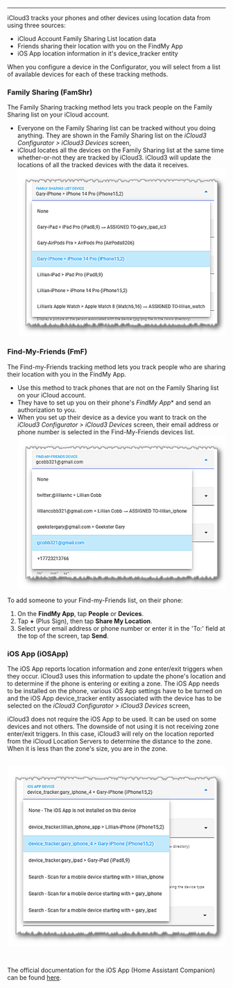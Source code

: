 ------

iCloud3 tracks your phones and other devices using location data from using three sources:

- iCloud Account Family Sharing List location data
- Friends sharing their location with you on the FindMy App
- iOS App location information in it's device_tracker entity

When you configure a device in the Configurator, you will select from a list of available devices for each of these tracking methods.

### Family Sharing (FamShr)

The Family Sharing tracking method lets you track people on the Family Sharing list on your iCloud account.

- Everyone on the Family Sharing list can be tracked without you doing anything. They are shown in the Family Sharing list on the *iCloud3 Configurator > iCloud3 Devices* screen,
- iCloud locates all the devices on the Family Sharing list at the same time whether-or-not they are tracked by iCloud3. iCloud3 will update the locations of all the tracked devices with the data it receives. ![](../images/cf-device-update-famshr.png) 



### Find-My-Friends (FmF)

The Find-my-Friends tracking method lets you track people who are sharing their location with you in the FindMy App.  

- Use this method to track phones that are not on the Family Sharing list on your iCloud account. 
- They have to set up you on their phone's  *FindMy App** and send an authorization to you.
- When you set up their device as a device you want to track on the  *iCloud3 Configurator > iCloud3 Devices* screen, their email address or phone number is selected in the Find-My-Friends devices list.       ![](../images/cf-device-update-fmf.png) 

To add someone to your Find-my-Friends list, on their phone:

1. On the **FindMy App**, tap **People** or **Devices**.
2. Tap **+** (Plus Sign), then tap **Share My Location**.
3. Select your email address or phone number or enter it in the 'To:' field at the top of the screen, tap **Send**.



### iOS App (iOSApp)

The iOS App reports location information and zone enter/exit triggers when they occur. iCloud3 uses this information to update the phone's location and to determine if the phone is entering or exiting a zone.  The iOS App needs to be installed on the phone, various iOS App settings have to be turned on and the iOS App device_tracker entity associated with the device has to be selected on the *iCloud3 Configurator > iCloud3 Devices* screen,

iCloud3 does not require the iOS App to be used. It can be used on some devices and not others. The downside of not using it is not receiving zone enter/exit triggers. In this case, iCloud3 will rely on the location reported from the iCloud Location Servers to determine the distance to the zone. When it is less than the zone's size, you are in the zone. 

​          ![](../images/cf-device-update-iosapp.png)		

​     

The official documentation for the iOS App (Home Assistant Companion) can be found [here](https://companion.home-assistant.io/).  
